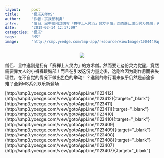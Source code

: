 ```yaml
---
layout:     post
title:      "极乐天师MS"
author:     "作者：宗我部利典"
intro:      "僧侣．里中逸刚是拥有「赛禅上人灵力」的方术僧。然而要让这份灵力觉醒，竟然需要靠女人的小裤裤跟胸部！而且在引发这份力量之後，逸刚会因为副作用而丧失理性，在不自觉的情况下做出色色的举动！？逸刚的修行看来似乎仍然是前途多难？全新MS系列欢乐新登场！"
date:       "2018-02-14 12:17:09"
categories: "极乐"
tags:       "MS"
image:      "http://smp.yoedge.com/smp-app/resource/viewImage/1004449appline.png"
---
```

<div style="text-align: center">
<p><img src="http://smp.yoedge.com/smp-app/resource/viewImage/1004449appline.png"/></p>
</div>
<p class="post-meta">
<span>僧侣．里中逸刚是拥有「赛禅上人灵力」的方术僧。然而要让这份灵力觉醒，竟然需要靠女人的小裤裤跟胸部！而且在引发这份力量之後，逸刚会因为副作用而丧失理性，在不自觉的情况下做出色色的举动！？逸刚的修行看来似乎仍然是前途多难？全新MS系列欢乐新登场！</span>
</p>
[http://smp3.yoedge.com/view/gotoAppLine/1123412](http://smp3.yoedge.com/view/gotoAppLine/1123412){:target="_blank"}
[http://smp3.yoedge.com/view/gotoAppLine/1123411](http://smp3.yoedge.com/view/gotoAppLine/1123411){:target="_blank"}
[http://smp3.yoedge.com/view/gotoAppLine/1123410](http://smp3.yoedge.com/view/gotoAppLine/1123410){:target="_blank"}
[http://smp3.yoedge.com/view/gotoAppLine/1123409](http://smp3.yoedge.com/view/gotoAppLine/1123409){:target="_blank"}
[http://smp3.yoedge.com/view/gotoAppLine/1123408](http://smp3.yoedge.com/view/gotoAppLine/1123408){:target="_blank"}
[http://smp3.yoedge.com/view/gotoAppLine/1123407](http://smp3.yoedge.com/view/gotoAppLine/1123407){:target="_blank"}



